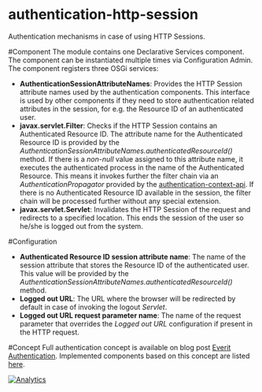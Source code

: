 authentication-http-session
===========================

Authentication mechanisms in case of using HTTP Sessions.

#Component
The module contains one Declarative Services component. The component can be 
instantiated multiple times via Configuration Admin. The component registers 
three OSGi services:
 - **AuthenticationSessionAttributeNames**: Provides the HTTP Session 
 attribute names used by the authentication components. This interface is 
 used by other components if they need to store authentication related 
 attributes in the session, for e.g. the Resource ID of an authenticated user.
 - **javax.servlet.Filter**: Checks if the HTTP Session contains an 
 Authenticated Resource ID. The attribute name for the Authenticated Resource 
 ID is provided by the 
 *AuthenticationSessionAttributeNames.authenticatedResourceId()* method. If 
 there is a *non-null* value assigned to this attribute name, it executes 
 the authenticated process in the name of the Authenticated Resource. This 
 means it invokes further the filter chain via an *AuthenticationPropagator* 
 provided by the [authentication-context-api][1]. If there is no Authenticated 
 Resource ID available in the session, the filter chain will be processed 
 further without any special extension.
 - **javax.servlet.Servlet**: Invalidates the HTTP Session of the request and 
 redirects to a specified location. This ends the session of the user so 
 he/she is logged out from the system.

#Configuration
 - **Authenticated Resource ID session attribute name**: The name of the 
 session attribute that stores the Resource ID of the authenticated user. 
 This value will be provided by the 
 *AuthenticationSessionAttributeNames.authenticatedResourceId()* method.
 - **Logged out URL**: The URL where the browser will be redirected by default 
 in case of invoking the logout *Servlet*.
 - **Logged out URL request parameter name**: The name of the request 
 parameter that overrides the *Logged out URL* configuration if present in the 
 HTTP request.

#Concept
Full authentication concept is available on blog post [Everit Authentication][2].
Implemented components based on this concept are listed [here][3].

[![Analytics](https://ga-beacon.appspot.com/UA-15041869-4/everit-org/authentication-http-session)](https://github.com/igrigorik/ga-beacon)

[1]: https://github.com/everit-org/authentication-context-api
[2]: http://everitorg.wordpress.com/2014/07/31/everit-authentication/
[3]: http://everitorg.wordpress.com/2014/07/31/everit-authentication-implemented-and-released-2/
